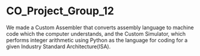 # CO_Project_Group_12
We made a Custom Assembler that converts assembly language to machine code which the computer understands, and the Custom Simulator, which performs integer arithmetic using Python as the language for coding for a given Industry Standard Architecture(ISA). 
